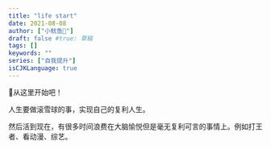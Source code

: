 ```yaml
---
title: "life start"
date: 2021-08-08
author: ["小鱿鱼🌼"]
draft: false #true: 草稿
tags: []
keywords: ""
series: ["自我提升"]
isCJKLanguage: true
---
```

🐶从这里开始吧！

人生要做滚雪球的事，实现自己的复利人生。

然后活到现在，有很多时间浪费在大脑愉悦但是毫无复利可言的事情上。例如打王者、看动漫、综艺。